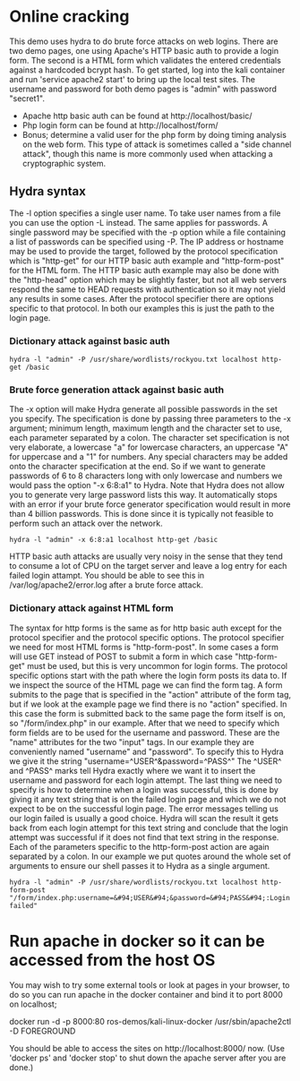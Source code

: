 # Online cracking
This demo uses hydra to do brute force attacks on web logins. There are two demo pages, one using Apache's HTTP basic auth to provide a login form. The second is a HTML form which validates the entered credentials against a hardcoded bcrypt hash.
To get started, log into the kali container and run 'service apache2 start' to bring up the local test sites.
The username and password for both demo pages is "admin" with password "secret1".
- Apache http basic auth can be found at http://localhost/basic/
- Php login form can be found at http://localhost/form/
- Bonus; determine a valid user for the php form by doing timing analysis on the web form. This type of attack is sometimes called a "side channel attack", though this name is more commonly used when attacking a cryptographic system.

## Hydra syntax
The -l option specifies a single user name. To take user names from a file you can use the option -L instead. The same applies for passwords. A single password may be specified with the -p option while a file containing a list of passwords can be specified using -P. The IP address or hostname may be used to provide the target, followed by the protocol specification which is "http-get" for our HTTP basic auth example and "http-form-post" for the HTML form. The HTTP basic auth example may also be done with the "http-head" option which may be slightly faster, but not all web servers respond the same to HEAD requests with authentication so it may not yield any results in some cases. After the protocol specifier there are options specific to that protocol. In both our examples this is just the path to the login page.

### Dictionary attack against basic auth
```
hydra -l "admin" -P /usr/share/wordlists/rockyou.txt localhost http-get /basic
```

### Brute force generation attack against basic auth
The -x option will make Hydra generate all possible passwords in the set you specify. The specification is done by passing three parameters to the -x argument; minimum length, maximum length and the character set to use, each parameter separated by a colon. The character set specification is not very elaborate, a lowercase "a" for lowercase characters, an uppercase "A" for uppercase and a "1" for numbers. Any special characters may be added onto the character specification at the end. So if we want to generate passwords of 6 to 8 characters long with only lowercase and numbers we would pass the option "-x 6:8:a1" to Hydra. Note that Hydra does not allow you to generate very large password lists this way. It automatically stops with an error if your brute force generator specification would result in more than 4 billion passwords. This is done since it is typically not feasible to perform such an attack over the network.
```
hydra -l "admin" -x 6:8:a1 localhost http-get /basic
```

HTTP basic auth attacks are usually very noisy in the sense that they tend to consume a lot of CPU on the target server and leave a log entry for each failed login attampt. You should be able to see this in /var/log/apache2/error.log after a brute force attack.

### Dictionary attack against HTML form
The syntax for http forms is the same as for http basic auth except for the protocol specifier and the protocol specific options. The protocol specifier we need for most HTML forms is "http-form-post". In some cases a form will use GET instead of POST to submit a form in which case "http-form-get" must be used, but this is very uncommon for login forms. The protocol specific options start with the path where the login form posts its data to. If we inspect the source of the HTML page we can find the form tag. A form submits to the page that is specified in the "action" attribute of the form tag, but if we look at the example page we find there is no "action" specified. In this case the form is submitted back to the same page the form itself is on, so "/form/index.php" in our example. After that we need to specify which form fields are to be used for the username and password. These are the "name" attributes for the two "input" tags. In our example they are conveniently named "username" and "password". To specify this to Hydra we give it the string "username=&#94;USER&#94;&password=&#94;PASS&#94;" The &#94;USER&#94; and &#94;PASS&#94; marks tell Hydra exactly where we want it to insert the username and password for each login attempt. The last thing we need to specify is how to determine when a login was successful, this is done by giving it any text string that is on the failed login page and which we do not expect to be on the successful login page. The error messages telling us our login failed is usually a good choice. Hydra will scan the result it gets back from each login attempt for this text string and conclude that the login attempt was successful if it does not find that text string in the response. Each of the parameters specific to the http-form-post action are again separated by a colon. In our example we put quotes around the whole set of arguments to ensure our shell passes it to Hydra as a single argument.
```
hydra -l "admin" -P /usr/share/wordlists/rockyou.txt localhost http-form-post "/form/index.php:username=&#94;USER&#94;&password=&#94;PASS&#94;:Login failed"
```

# Run apache in docker so it can be accessed from the host OS
You may wish to try some external tools or look at pages in your browser, to do so you can run apache in the docker container and bind it to port 8000 on localhost;

docker run -d -p 8000:80 ros-demos/kali-linux-docker /usr/sbin/apache2ctl -D FOREGROUND

You should be able to access the sites on http://localhost:8000/ now.
(Use 'docker ps' and 'docker stop' to shut down the apache server after you are done.)

